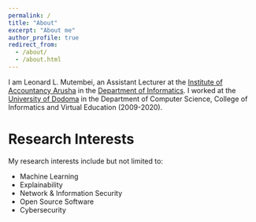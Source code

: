 ```yaml
---
permalink: /
title: "About"
excerpt: "About me"
author_profile: true
redirect_from: 
  - /about/
  - /about.html
---
```

I am Leonard L. Mutembei, an Assistant Lecturer at the [Institute of Accountancy Arusha](https://www.iaa.ac.tz/) in the [Department of Informatics](https://informatics.iaa.ac.tz/). I worked at the [University of Dodoma](https://www.udom.ac.tz/) in the Department of Computer Science, College of Informatics and Virtual Education (2009-2020).

Research Interests
======
My research interests include but not limited to:
* Machine Learning
* Explainability 
* Network & Information Security
* Open Source Software
* Cybersecurity

